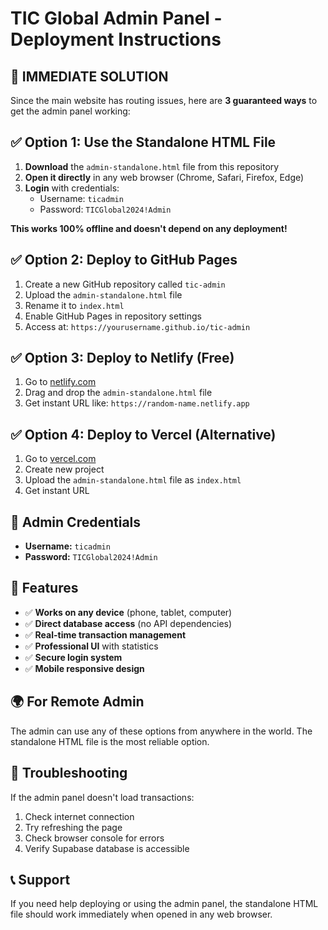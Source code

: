 # TIC Global Admin Panel - Deployment Instructions

## 🚨 IMMEDIATE SOLUTION

Since the main website has routing issues, here are **3 guaranteed ways** to get the admin panel working:

## ✅ Option 1: Use the Standalone HTML File

1. **Download** the `admin-standalone.html` file from this repository
2. **Open it directly** in any web browser (Chrome, Safari, Firefox, Edge)
3. **Login** with credentials:
   - Username: `ticadmin`
   - Password: `TICGlobal2024!Admin`

**This works 100% offline and doesn't depend on any deployment!**

## ✅ Option 2: Deploy to GitHub Pages

1. Create a new GitHub repository called `tic-admin`
2. Upload the `admin-standalone.html` file
3. Rename it to `index.html`
4. Enable GitHub Pages in repository settings
5. Access at: `https://yourusername.github.io/tic-admin`

## ✅ Option 3: Deploy to Netlify (Free)

1. Go to [netlify.com](https://netlify.com)
2. Drag and drop the `admin-standalone.html` file
3. Get instant URL like: `https://random-name.netlify.app`

## ✅ Option 4: Deploy to Vercel (Alternative)

1. Go to [vercel.com](https://vercel.com)
2. Create new project
3. Upload the `admin-standalone.html` file as `index.html`
4. Get instant URL

## 🔐 Admin Credentials

- **Username:** `ticadmin`
- **Password:** `TICGlobal2024!Admin`

## 📱 Features

- ✅ **Works on any device** (phone, tablet, computer)
- ✅ **Direct database access** (no API dependencies)
- ✅ **Real-time transaction management**
- ✅ **Professional UI** with statistics
- ✅ **Secure login system**
- ✅ **Mobile responsive design**

## 🌍 For Remote Admin

The admin can use any of these options from anywhere in the world. The standalone HTML file is the most reliable option.

## 🔧 Troubleshooting

If the admin panel doesn't load transactions:

1. Check internet connection
2. Try refreshing the page
3. Check browser console for errors
4. Verify Supabase database is accessible

## 📞 Support

If you need help deploying or using the admin panel, the standalone HTML file should work immediately when opened in any web browser.
